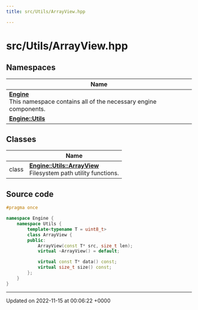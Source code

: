 ```yaml
---
title: src/Utils/ArrayView.hpp

---
```


# src/Utils/ArrayView.hpp



## Namespaces

| Name           |
| -------------- |
| **[Engine](/namespaces/namespaceEngine.md)** <br>This namespace contains all of the necessary engine components.  |
| **[Engine::Utils](/namespaces/namespaceEngine_1_1Utils.md)**  |

## Classes

|                | Name           |
| -------------- | -------------- |
| class | **[Engine::Utils::ArrayView](/classes/classEngine_1_1Utils_1_1ArrayView.md)** <br>Filesystem path utility functions.  |




## Source code

```cpp
#pragma once

namespace Engine {
    namespace Utils {
        template<typename T = uint8_t>
        class ArrayView {
        public:
            ArrayView(const T* src, size_t len);
            virtual ~ArrayView() = default;

            virtual const T* data() const;
            virtual size_t size() const;
        };
    }
}
```


-------------------------------

Updated on 2022-11-15 at 00:06:22 +0000

